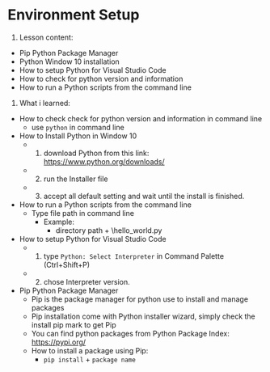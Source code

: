 # Environment Setup
1. Lesson content:
  - Pip Python Package Manager
  - Python Window 10 installation
  - How to setup Python for Visual Studio Code
  - How to check for python version and information
  - How to run a Python scripts from the command line
1. What i learned:
  - How to check check for python version and information in command line
    - use `python` in command line
  - How to Install Python in Window 10
    - 1. download Python from this link: https://www.python.org/downloads/
    - 2. run the Installer file
    - 3. accept all default setting and wait until the install is finished.
  - How to run a Python scripts from the command line
    - Type file path in command line
      - Example:
        - directory path + \hello_world.py
  - How to setup Python for Visual Studio Code
    - 1. type `Python: Select Interpreter` in Command Palette (Ctrl+Shift+P)
    - 2. chose Interpreter version.
  - Pip Python Package Manager
    - Pip is the package manager for python use to install and manage packages
    - Pip installation come with Python installer wizard, simply check the install pip mark to get Pip
    - You can find python packages from Python Package Index: https://pypi.org/
    - How to install a package using Pip:
      - `pip install` + `package name`